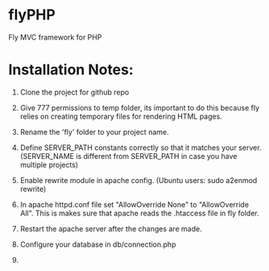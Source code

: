 flyPHP
======

Fly MVC framework for PHP



Installation Notes:
===================

1. Clone the project for github repo

2. Give 777 permissions to temp folder, its important to do this because fly relies on creating temporary files for rendering HTML pages.

3. Rename the 'fly' folder to your project name.

4. Define SERVER_PATH constants correctly so that it matches your server. (SERVER_NAME is different from SERVER_PATH in case you have multiple projects)

5. Enable rewrite module in apache config. (Ubuntu users: sudo a2enmod rewrite)

6. In apache httpd.conf file set "AllowOverride None" to "AllowOverride All". This is makes sure that apache reads the .htaccess file in fly folder.

7. Restart the apache server after the changes are made.

8. Configure your database in db/connection.php

9. 